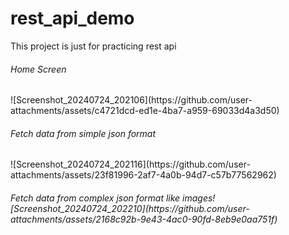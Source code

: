 # rest_api_demo
 This project is just for practicing rest api

 <h6>
  Home Screen
 </h6>
![Screenshot_20240724_202106](https://github.com/user-attachments/assets/c4721dcd-ed1e-4ba7-a959-69033d4a3d50)

<h6>
 Fetch data from simple json format
</h6>
![Screenshot_20240724_202116](https://github.com/user-attachments/assets/23f81996-2af7-4a0b-94d7-c57b77562962)

<h6>
 Fetch data from complex json format like images![Screenshot_20240724_202210](https://github.com/user-attachments/assets/2168c92b-9e43-4ac0-90fd-8eb9e0aa751f)

</h6>


